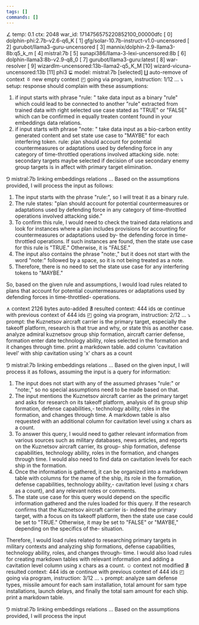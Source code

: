 ```yaml
---
tags: []
commands: []
---
```

∠ temp: 0.1 ctx: 2048 war_id: 1714756575220852100_00000dfc
 [ 0] dolphin-phi:2.7b-v2.6-q6_K
 [ 1] gfg/solar-10.7b-instruct-v1.0-uncensored
 [ 2] gurubot/llama3-guru-uncensored
 [ 3] mannix/dolphin-2.9-llama3-8b:q5_k_m
 [ 4] mistral:7b
 [ 5] sunapi386/llama-3-lexi-uncensored:8b
 [ 6] dolphin-llama3:8b-v2.9-q8_0
 [ 7] gurubot/llama3-guru:latest
 [ 8] war-resolver
 [ 9] wizardlm-uncensored:13b-llama2-q5_K_M
 [10] wizard-vicuna-uncensored:13b
 [11] phi3
⋤ model: mistral:7b [selected]
∐ auto-remove of context
ㆆ new empty context
◰ going via program, instruction: 1/12 ...
⤵ setup: response should complain with these assumptions:
1. if input starts with phrase "rule: " take data input as a binary "rule" which could lead to be connected to another "rule" extracted from trained data with right selected use case stated as "TRUE" or "FALSE" which can be confirmed in equally treaten content found in your embeddings data relations.
2. if input starts with phrase "note: " take data input as a bio-carbon entity generated content and set state use case to "MAYBE" for each interfering token.
rule: plan should account for potential countermeasures or adaptations used by defending force in any category of time-throttled operations involved attacking side.
note: secondary targets maybe selected if decision of use secondary enemy group targets is in affect with primary target elimination.

⅁ mistral:7b linking embeddings relations ...
 Based on the assumptions provided, I will process the input as follows:

1. The input starts with the phrase "rule:", so I will treat it as a binary rule.
2. The rule states: "plan should account for potential countermeasures or adaptations used by defending force in any category of time-throttled operations involved attacking side."
3. To confirm this rule, I would need to check the trained data relations and look for instances where a plan includes provisions for accounting for countermeasures or adaptations used by-
the defending force in time-throttled operations. If such instances are found, then the state use case for this rule is "TRUE." Otherwise, it is "FALSE."
4. The input also contains the phrase "note:," but it does not start with the word "note:" followed by a space, so it is not being treated as a note.
5. Therefore, there is no need to set the state use case for any interfering tokens to "MAYBE."

So, based on the given rule and assumptions, I would load rules related to plans that account for potential countermeasures or adaptations used by defending forces in time-throttled-
operations.

∧ context 2126 bytes auto-added
∄ resulted context: 444 ids
œ continue with previous context of 444 ids
◰ going via program, instruction: 2/12 ...
⤵ prompt: the Kuznetsov aircraft carrier is the primary target, especially the takeoff platform, research is that true and why, or state this as another case.
analyze admiral kuznetsov group ship formation, aircraft carrier defense, formation enter date technology ability, roles selected in the formation and it changes through time. print a markdown table. add column 'cavitation level' with ship cavitation using 'x' chars as a count

⅁ mistral:7b linking embeddings relations ...
 Based on the given input, I will process it as follows, assuming the input is a query for information:

1. The input does not start with any of the assumed phrases "rule:" or "note:," so no special assumptions need to be made based on that.
2. The input mentions the Kuznetsov aircraft carrier as the primary target and asks for research on its takeoff platform, analysis of its group ship formation, defense capabilities,-
technology ability, roles in the formation, and changes through time. A markdown table is also requested with an additional column for cavitation level using x chars as a count.
3. To answer this query, I would need to gather relevant information from various sources such as military databases, news articles, and reports on the Kuznetsov aircraft carrier, its group-
ship formation, defense capabilities, technology ability, roles in the formation, and changes through time. I would also need to find data on cavitation levels for each ship in the formation.
4. Once the information is gathered, it can be organized into a markdown table with columns for the name of the ship, its role in the formation, defense capabilities, technology ability,-
cavitation level (using x chars as a count), and any relevant notes or comments.
5. The state use case for this query would depend on the specific information gathered and the rules loaded for this query. If the research confirms that the Kuznetsov aircraft carrier is-
indeed the primary target, with a focus on its takeoff platform, then the state use case could be set to "TRUE." Otherwise, it may be set to "FALSE" or "MAYBE," depending on the specifics of the-
situation.

Therefore, I would load rules related to researching primary targets in military contexts and analyzing ship formations, defense capabilities, technology ability, roles, and changes through-
time. I would also load rules for creating markdown tables with relevant information and adding a cavitation level column using x chars as a count.
☺ context not modified
∄ resulted context: 444 ids
œ continue with previous context of 444 ids
◰ going via program, instruction: 3/12 ...
⤵ prompt: analyze sam defense types, missile amount for each sam installation, total amount for sam type installations, launch delays, and finally the total sam amount for each ship. print a markdown table. 

⅁ mistral:7b linking embeddings relations ...
 Based on the assumptions provided, I will process the input